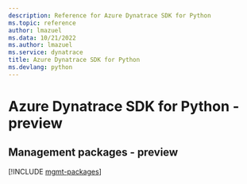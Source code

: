 ```yaml
---
description: Reference for Azure Dynatrace SDK for Python
ms.topic: reference
author: lmazuel
ms.data: 10/21/2022
ms.author: lmazuel
ms.service: dynatrace
title: Azure Dynatrace SDK for Python
ms.devlang: python
---
```

# Azure Dynatrace SDK for Python - preview

## Management packages - preview
[!INCLUDE [mgmt-packages](dynatrace-mgmt-index.md)]